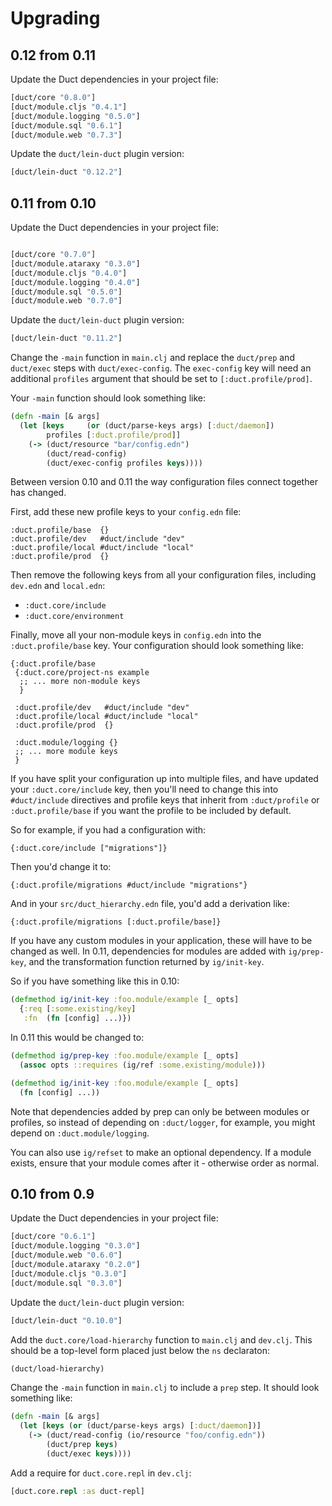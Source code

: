 # Upgrading

## 0.12 from 0.11

Update the Duct dependencies in your project file:

```clojure
[duct/core "0.8.0"]
[duct/module.cljs "0.4.1"]
[duct/module.logging "0.5.0"]
[duct/module.sql "0.6.1"]
[duct/module.web "0.7.3"]
```

Update the `duct/lein-duct` plugin version:

```clojure
[duct/lein-duct "0.12.2"]
```

## 0.11 from 0.10

Update the Duct dependencies in your project file:

```clojure

[duct/core "0.7.0"]
[duct/module.ataraxy "0.3.0"]
[duct/module.cljs "0.4.0"]
[duct/module.logging "0.4.0"]
[duct/module.sql "0.5.0"]
[duct/module.web "0.7.0"]
```

Update the `duct/lein-duct` plugin version:

```clojure
[duct/lein-duct "0.11.2"]
```

Change the `-main` function in `main.clj` and replace the `duct/prep`
and `duct/exec` steps with `duct/exec-config`. The `exec-config` key
will need an additional `profiles` argument that should be set to
`[:duct.profile/prod]`.

Your `-main` function should look something like:

```clojure
(defn -main [& args]
  (let [keys     (or (duct/parse-keys args) [:duct/daemon])
        profiles [:duct.profile/prod]]
    (-> (duct/resource "bar/config.edn")
        (duct/read-config)
        (duct/exec-config profiles keys))))
```

Between version 0.10 and 0.11 the way configuration files connect
together has changed.

First, add these new profile keys to your `config.edn` file:

```edn
:duct.profile/base  {}
:duct.profile/dev   #duct/include "dev"
:duct.profile/local #duct/include "local"
:duct.profile/prod  {}
```

Then remove the following keys from all your configuration files,
including `dev.edn` and `local.edn`:

* `:duct.core/include`
* `:duct.core/environment`

Finally, move all your non-module keys in `config.edn` into the
`:duct.profile/base` key. Your configuration should look something
like:

```edn
{:duct.profile/base
 {:duct.core/project-ns example
  ;; ... more non-module keys
  }

 :duct.profile/dev   #duct/include "dev"
 :duct.profile/local #duct/include "local"
 :duct.profile/prod  {}

 :duct.module/logging {}
 ;; ... more module keys
 }
```

If you have split your configuration up into multiple files, and have
updated your `:duct.core/include` key, then you'll need to change this
into `#duct/include` directives and profile keys that inherit from
`:duct/profile` or `:duct.profile/base` if you want the profile to be
included by default.

So for example, if you had a configuration with:

```edn
{:duct.core/include ["migrations"]}
```

Then you'd change it to:

```edn
{:duct.profile/migrations #duct/include "migrations"}
```

And in your `src/duct_hierarchy.edn` file, you'd add a derivation
like:

```edn
{:duct.profile/migrations [:duct.profile/base]}
```

If you have any custom modules in your application, these will have to
be changed as well. In 0.11, dependencies for modules are added with
`ig/prep-key`, and the transformation function returned by
`ig/init-key`.

So if you have something like this in 0.10:

```clojure
(defmethod ig/init-key :foo.module/example [_ opts]
  {:req [:some.existing/key]
   :fn  (fn [config] ...)})
```

In 0.11 this would be changed to:

```clojure
(defmethod ig/prep-key :foo.module/example [_ opts]
  (assoc opts ::requires (ig/ref :some.existing/module)))

(defmethod ig/init-key :foo.module/example [_ opts]
  (fn [config] ...))
```

Note that dependencies added by prep can only be between modules or
profiles, so instead of depending on `:duct/logger`, for example, you
might depend on `:duct.module/logging`.

You can also use `ig/refset` to make an optional dependency. If a
module exists, ensure that your module comes after it - otherwise
order as normal.

## 0.10 from 0.9

Update the Duct dependencies in your project file:

```clojure
[duct/core "0.6.1"]
[duct/module.logging "0.3.0"]
[duct/module.web "0.6.0"]
[duct/module.ataraxy "0.2.0"]
[duct/module.cljs "0.3.0"]
[duct/module.sql "0.3.0"]
```

Update the `duct/lein-duct` plugin version:

```clojure
[duct/lein-duct "0.10.0"]
```

Add the `duct.core/load-hierarchy` function to `main.clj` and
`dev.clj`. This should be a top-level form placed just below the `ns`
declaraton:

```clojure
(duct/load-hierarchy)
```

Change the `-main` function in `main.clj` to include a `prep` step. It
should look something like:

```clojure
(defn -main [& args]
  (let [keys (or (duct/parse-keys args) [:duct/daemon])]
    (-> (duct/read-config (io/resource "foo/config.edn"))
        (duct/prep keys)
        (duct/exec keys))))
```

Add a require for `duct.core.repl` in `dev.clj`:

```clojure
[duct.core.repl :as duct-repl]
```
